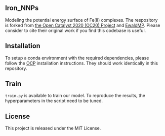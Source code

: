 ## Iron_NNPs
Modeling the potential energy surface of Fe(II) complexes. The respository is forked from [the Open Catalyst 2020 (OC20) Project](https://github.com/Open-Catalyst-Project/ocp) and [EwaldMP](https://github.com/arthurkosmala/EwaldMP?tab=readme-ov-file). Please consider to cite their original work if you find this codebase is useful.
## Installation
To setup a conda environment with the required dependencies, please follow the [OCP](https://github.com/Open-Catalyst-Project/ocp/blob/main/INSTALL.md) installation instructions. They should work identically in this repository. 
## Train 
`train.py` is available to train our model. To reproduce the results, the hyperparameters in the script need to be tuned.
## License
This project is released under the MIT License.
